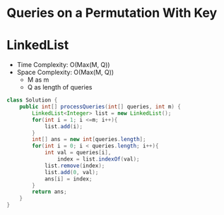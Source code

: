 # Queries on a Permutation With Key

# LinkedList

- Time Complexity: O(Max(M, Q))
- Space Complexity: O(Max(M, Q))
  - M as m
  - Q as length of queries

```java
class Solution {
    public int[] processQueries(int[] queries, int m) {
        LinkedList<Integer> list = new LinkedList();
        for(int i = 1; i <=m; i++){
            list.add(i);
        }
        int[] ans = new int[queries.length];
        for(int i = 0; i < queries.length; i++){
            int val = queries[i],
                index = list.indexOf(val);
            list.remove(index);
            list.add(0, val);
            ans[i] = index;
        }
        return ans;
    }
}
```
